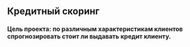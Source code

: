 ## Кредитный скоринг

#### Цель проекта: по различным характеристикам клиентов спрогнозировать стоит ли выдавать кредит клиенту.


